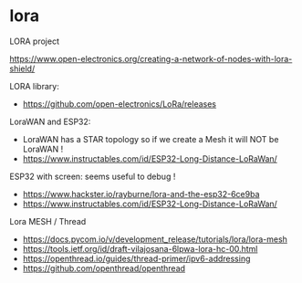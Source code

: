 # lora
LORA project

https://www.open-electronics.org/creating-a-network-of-nodes-with-lora-shield/

LORA library:
* https://github.com/open-electronics/LoRa/releases

LoraWAN and ESP32:
* LoraWAN has a STAR topology so if we create a Mesh it will NOT be LoraWAN !
* https://www.instructables.com/id/ESP32-Long-Distance-LoRaWan/

ESP32 with screen: seems useful to debug !
* https://www.hackster.io/rayburne/lora-and-the-esp32-6ce9ba
* https://www.instructables.com/id/ESP32-Long-Distance-LoRaWan/

Lora MESH / Thread
* https://docs.pycom.io/v/development_release/tutorials/lora/lora-mesh
* https://tools.ietf.org/id/draft-vilajosana-6lpwa-lora-hc-00.html
* https://openthread.io/guides/thread-primer/ipv6-addressing
* https://github.com/openthread/openthread
